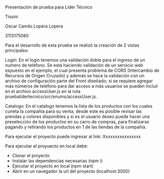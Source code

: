 Presentación de prueba para Líder Técnico

Tissini

Oscar Camilo Lopera Lopera

3113175080

Para el desarrollo de esta prueba se realizó la creación de 2 vistas principales:

Login: En el login tenemos una validación doble para el ingreso de un numero de teléfono. Se está haciendo validación de un servicio web expuesto en el ejemplo, el cual presenta problema de CORS (Intercambio de Recursos de Origen Cruzado) y además se hace la validación con un archivo de configuración parte del Front diseñado; si se requiere agregar más números de teléfono para dar acceso a más usuarios se pueden incluir en el archivo accessUser.js en la ruta pruebalidertecnico/src/enums/accessUser.js.

Catalogo: En el catalogo tenemos la lista de los productos con los cuales cuneta la compañía para su venta, desde este es posible revisar las prendas y colores disponibles y si es el usuario deseo puede hacer una preselección de los productos en su carro de compras, para finalizarse pagando y retirando los productos en 1 de las tiendas de la compañía.

Para ejecutar el proyecto puede ingresar al link:
Xxxxxxxxxxxxxxxx


Para ejecutar el proyuecto en local debe:
-	Clonar el proyecto
-	Instalar las dependencias necesarias (npm i)
-	Ejecutar el proyecto en local (npm start)
-	Abrir en un navegador la url del proyecto (localhost:3000)
